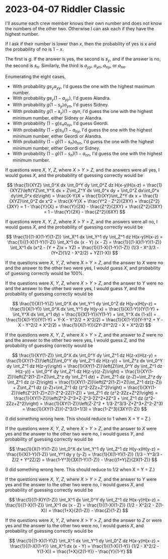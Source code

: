 2023-04-07 Riddler Classic
==========================
I'll assume each crew member knows their own number and does not know the
numbers of the other two.  Otherwise I can ask each if they have the highest
number.

If I ask if their number is lower than $x$, then the probability of yes is
$x$ and the probability of no is $1-x$.

The first is $g$.  If the answer is yes, the second is $s_y$, and if the
answer is no, the second is $s_n$.  Similarly, the third is $a_{yy}$,
$a_{yn}$, $a_{ny}$, or $a_{nn}$.

Enumerating the eight cases,
* With probability $gs_ya_{yy}$, I'd guess the one with the highest maximum
  number.
* With probability $gs_y(1-a_{yy})$, I'd guess Alandra.
* With probability $g(1-s_y)a_{yn}$, I'd guess Sidney.
* With probability $g(1-s_y)(1-a{yn}$, I'd guess the one with the highest
  minimum number, either Sidney or Alandra.
* With probability $(1-g)s_na_{ny}$, I'd guess Geordi.
* With probability $(1-g)s_n(1-a_{ny}$, I'd guess the one with the highest
  minimum number, either Geordi or Alandra.
* With probability $(1-g)(1-s_n)a_{nn}$, I'd guess the one with the highest
  minimum number, either Geordi or Sidney.
* With probability $(1-g)(1-s_n)(1-a_{nn}$, I'd guess the one with the
  highest minimum number.

If questions were $X$, $Y$, $Z$, where $X > Y > Z$, and the answers were all
yes, I would guess $X$, and the probability of guessing correctly would be

$$ \frac{1}{XYZ} \int_0^X dx \int_0^Y dy \int_0^Z dz H(x-y)H(x-z)
    = \frac{1}{XYZ}\left(YZ\int_Y^X dx + Z\int_Z^Y dx \int_0^x dy + \int_0^Z dx\int_0^x dy\int_0^x dz\right)
    = \frac{X-Y}X + \frac{1}{XY}\int_Z^Y dx x + \frac{1}{XYZ}\int_0^Z dx x^2
    = \frac{X-Y}X + \frac{Y^2 - Z^2}{2XY} + \frac{Z^2}{3XY}
    = 1 - \frac{Y}{X} + \frac{Y}{2X} - \frac{Z^2}{2XY} + \frac{Z^2}{3XY}
    = 1 - \frac{Y}{2X} - \frac{Z^2}{6XY} $$

If questions were $X$, $Y$, $Z$, where $X > Y > Z$, and the answers were all
no, I would guess $X$, and the probability of guessing correctly would be

$$ \frac{1}{(1-X)(1-Y)(1-Z)} \int_X^1 dx \int_Y^1 dy \int_Z^1 dz H(x-y)H(x-z)
    = \frac{1}{(1-X)(1-Y)(1-Z)} \int_X^1 dx (x - Y) (x - Z)
    = \frac{1}{(1-X)(1-Y)(1-Z)} \int_X^1 dx (x^2 - (Y + Z)x + YZ)
    = \frac{1}{(1-X)(1-Y)(1-Z)} (1/3 - X^3/3 - (Y+Z)(1/2 - X^2/2) + YZ(1-X)) $$

If the questions were $X$, $Y$, $Z$, where $X > Y > Z$, and the answer to
$X$ were no and the answer to the other two were yes, I would guess $X$,
and probability of guessing correctly would be 100%.

If the questions were $X$, $Y$, $Z$, where $X > Y > Z$, and the answer to
$Y$ were no and the answer to the other two were yes, I would guess $Y$, and
the probability of guessing correctly would be

$$ \frac{1}{X(1-Y)Z} \int_0^X dx \int_Y^1 dy \int_0^Z dz H(y-x)H(y-z)
   = \frac{1}{X(1-Y)} \int_0^X dx \int_Y^1 dy H(y-x)
   = \frac{1}{X(1-Y)}(Y(1-Y) + \int_Y^X dx \int_x^1 dy)
   = \frac{1}{X(1-Y)}(Y(1-Y) + \int_Y^X dx (1-x))
   = \frac{1}{X(1-Y)}(Y(1-Y) + Y-X - Y^2/2 + X^2/2)
   = \frac{1}{X(1-Y)}(Y-Y^2 + Y - X - Y^2/2 + X^2/2)
   = \frac{1}{X(1-Y)}(2Y-3Y^2/2 - X + X^2/2) $$

If the questions were $X$, $Y$, $Z$, where $X > Y > Z$, and the answer to
$Z$ were no and the answer to the other two were yes, I would guess $Z$, and
the probability of guessing correctly would be

$$ \frac{1}{XY(1-Z)} \int_0^X dx \int_0^Y dy \int_Z^1 dz H(z-x)H(z-y)
   = \frac{1}{XY(1-Z)}\left(Z(\int_0^Y dy \int_Z^1 dz H(z-y)) + \int_Z^z dx \int_0^Y dy \int_Z^1 dz H(z-y)\right)
   = \frac{1}{XY(1-Z)}\left(Z(\int_0^Y dy \int_Z^1 dz H(z-y)) + \int_0^Y dy \int_Z^1 dz H(z-y)(z-Z)\right)
   = \frac{1}{XY(1-Z)}\left(Z^2(1-Z)+Z(\int_Z^z dy \int_Z^1 dz) + Z\int_Z^1 dz (z-Z)+\int_Z^z dy \int_Z^1 dz (z-Z)\right)
   = \frac{1}{XY(1-Z)}\left(Z^2(1-Z)+Z(\int_Z^1 dz(z-Z)) + Z\int_Z^1 dz (z-Z)+\int_Z^1 dz (z^2-2Zz+Z^2)\right)
   = \frac{1}{XY(1-Z)}\left(Z^2(1-Z)+Z(1-Z^2-2Z(1-Z)) + \int_Z^1 dz (z^2-2Zz+Z^2)\right)
   = \frac{1}{XY(1-Z)}\left(Z^2-Z^3+Z-Z^3-2Z^2+2Z^3 + \int_Z^1 dz (z^2-2Zz+Z^2)\right)
   = \frac{1}{XY(1-Z)}\left(Z-Z^2 + 1/3-Z^3/3-Z+Z^3+Z^2-Z^3)
   = \frac{1}{XY(1-Z)}(-Z^3/3+1/3)
   = \frac{1-Z^3}{3XY(1-Z)} $$

(I did something wrong here.  This should reduce to 1 when X = Y = Z.)

If the questions were $X$, $Y$, $Z$, where $X > Y > Z$, and the answer to
$X$ were yes and the answer to the other two were no, I would guess $Y$,
and probability of guessing correctly would be

$$ \frac{1}{X(1-Y)(1-Z)} \int_0^X dx \int_Y^1 dy \int_Z^1 dz H(y-x)H(y-z)
   = \frac{1}{X(1-Y)(1-Z)} \int_Y^1 dy y (y-Z)
   = \frac{1}{X(1-Y)(1-Z)} (1/3 - Y^3/3 - Z/2 + Y^2Z/2)
   = \frac{1-Y^3}{3X(1-Y)(1-Z)} - \frac{(1+Y)Z}{2X(1-Z)} $$

(I did something wrong here.  This should reduce to 1/2 when X = Y = Z.)

If the questions were $X$, $Y$, $Z$, where $X > Y > Z$, and the answer to
$Y$ were yes and the answer to the other two were no, I would guess $X$,
and probability of guessing correctly would be

$$ \frac{1}{(1-X)Y(1-Z)} \int_X^1 dx \int_0^Y dy \int_Z^1 dz H(x-y)H(x-z)
   = \frac{1}{(1-X)(1-Z)} \int_X^1 dx (x - Z)
   = \frac{1}{(1-X)(1-Z)} (1/2 - X^2/2 - Z(1-X))
   = \frac{1+X}{2(1-Z)} - \frac{Z}{1-Z} $$

If the questions were $X$, $Y$, $Z$, where $X > Y > Z$, and the answer to
$Z$ or were yes and the answer to the other two were no, I would guess $X$,
and probability of guessing correctly would be

$$ \frac{1}{(1-X)(1-Y)Z} \int_X^1 dx \int_Y^1 dy \int_0^Z dz H(x-y)H(x-z)
   = \frac{1}{(1-X)(1-Y)} \int_X^1 dx (x - Y)
   = \frac{1}{(1-X)(1-Y)} (1/2 - X^2/2 - Y(1-X))
   = \frac{1+X}{2(1-Y)} - \frac{Y}{1-Y} $$
